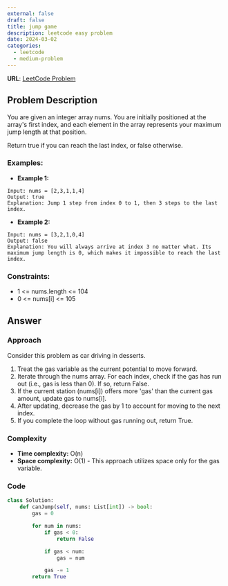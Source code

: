 ```yaml
---
external: false
draft: false
title: jump game
description: leetcode easy problem
date: 2024-03-02
categories:
  - leetcode
  - medium-problem
---
```


**URL**: [LeetCode Problem](https://leetcode.com/problems/jump-game/description/)

## Problem Description

You are given an integer array nums. You are initially positioned at the array's first index, and each element in the array represents your maximum jump length at that position.

Return true if you can reach the last index, or false otherwise.

### Examples:

- **Example 1:**

```plaintext
Input: nums = [2,3,1,1,4]
Output: true
Explanation: Jump 1 step from index 0 to 1, then 3 steps to the last index.
```

- **Example 2:**

```plaintext
Input: nums = [3,2,1,0,4]
Output: false
Explanation: You will always arrive at index 3 no matter what. Its maximum jump length is 0, which makes it impossible to reach the last index.
```

### Constraints:

- 1 <= nums.length <= 104
- 0 <= nums[i] <= 105

## Answer

### Approach

Consider this problem as car driving in desserts.

1. Treat the gas variable as the current potential to move forward.
2. Iterate through the nums array. For each index, check if the gas has run out (i.e., gas is less than 0). If so, return False.
3. If the current station (nums[i]) offers more 'gas' than the current gas amount, update gas to nums[i].
4. After updating, decrease the gas by 1 to account for moving to the next index.
5. If you complete the loop without gas running out, return True.

### Complexity

- **Time complexity:** O(n)
- **Space complexity:** O(1) - This approach utilizes space only for the gas variable.

### Code

```python
class Solution:
    def canJump(self, nums: List[int]) -> bool:
        gas = 0

        for num in nums:
            if gas < 0:
                return False

            if gas < num:
                gas = num

            gas -= 1
        return True

```
